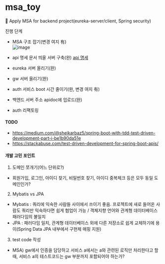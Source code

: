 # msa_toy
 :eyes: Apply MSA for backend project(eureka-server/client, Spring security)
 
 진행 단계
 - MSA 구조 잡기(변경 여지 有)  
 ![image](https://user-images.githubusercontent.com/90509229/146050903-03fe84de-69ae-40a1-869e-ca747ce24b93.png)  

 - api 명세 문서 띄울 서버 구축(완) [api 명세](https://celebrity-apidoc.herokuapp.com/)
 - eureka 서버 올리기(완)
 - gw 서버 올리기(완)
 - auth 서비스 boot 시간 줄이기(완, 변경 여지 有)
 - 백엔드 서버 주소 apidoc에 업로드(완)
 - auth 리팩토링

#### TODO  
 - https://medium.com/@sheikarbaz5/spring-boot-with-tdd-test-driven-development-part-i-be1b90da51e
 - https://stackabuse.com/test-driven-development-for-spring-boot-apis/
 
#### 개발 고민 포인트  
 1. 도메인 쪼개기(어느 단위로?)  
 - 회원가입, 로그인, 아이디 찾기, 비밀번호 찾기, 아이디 중복체크 등은 모두 동일 도메인인가?
 2. Mybatis vs JPA  
 - Mybatis : 쿼리에 익숙한 사람들 사이에서 쓰이기 좋음. 프로젝트에 새로 들어온 사람도 쿼리만 익숙하다면 쉽게 협업이 가능 / 객체지향 언어와 관계형 데이터베이스 패러다임의 불일치
 - JPA : 패러다임 일치, 관계형 데이터베이스 외에 다른 저장소로 쉽게 교체하기에 용이(Spring Data JPA 내부에서 구현체 매핑 지원)
 3. test code 작성  
 - MSA) gw에서 인증을 담당하고 서비스 a에서는 a와 관련된 로직만 처리한다고 할 때, 서비스 a의 테스트코드는 gw 부분까지 포함되어야 하는가?
